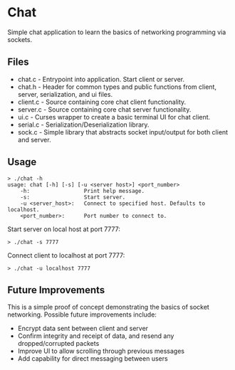 # Chat
Simple chat application to learn the basics of networking programming via sockets.

## Files
- chat.c - Entrypoint into application. Start client or server.
- chat.h - Header for common types and public functions from client, server, serialization, and ui files.
- client.c - Source containing core chat client functionality.
- server.c - Source containing core chat server functionality.
- ui.c - Curses wrapper to create a basic terminal UI for chat client.
- serial.c - Serialization/Deserialization library.
- sock.c - Simple library that abstracts socket input/output for both client and server.

## Usage
    > ./chat -h
    usage: chat [-h] [-s] [-u <server host>] <port_number>
        -h:                 Print help message.
        -s:                 Start server.
        -u <server_host>:   Connect to specified host. Defaults to localhost.
        <port_number>:      Port number to connect to.

Start server on local host at port 7777:

    > ./chat -s 7777

Connect client to localhost at port 7777:

    > ./chat -u localhost 7777

## Future Improvements
This is a simple proof of concept demonstrating the basics of socket networking. Possible future improvements include:
* Encrypt data sent between client and server
* Confirm integrity and receipt of data, and resend any dropped/corrupted packets
* Improve UI to allow scrolling through previous messages
* Add capability for direct messaging between users